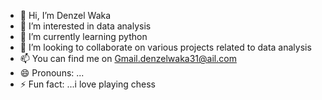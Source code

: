 - 👋 Hi, I’m Denzel Waka
- 👀 I’m interested in data analysis 
- 🌱 I’m currently learning python
- 💞️ I’m looking to collaborate on various projects related to data analysis 
- 📫 You can find me on Gmail.denzelwaka31@ail.com
- 😄 Pronouns: ...
- ⚡ Fun fact: ...i love playing chess

<!---
waka489/waka489 is a ✨ special ✨ repository because its `README.md` (this file) appears on your GitHub profile.
You can click the Preview link to take a look at your changes.
--->
